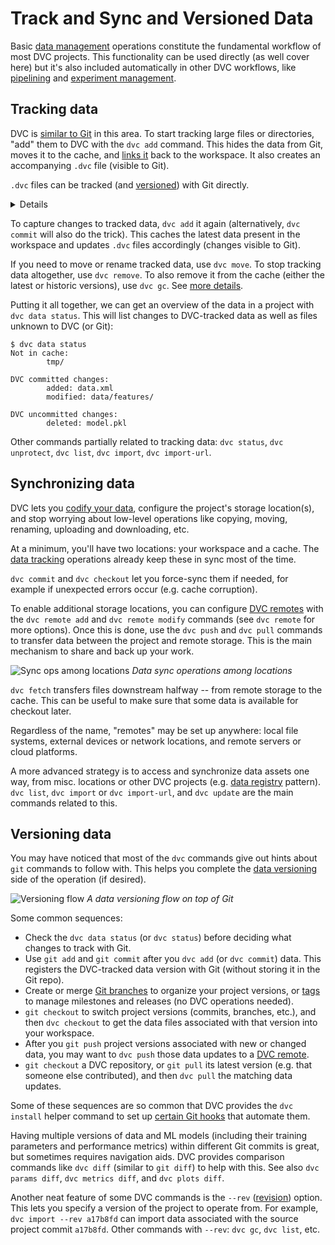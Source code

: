 # Track and Sync and Versioned Data

Basic [data management] operations constitute the fundamental workflow of most
<abbr>DVC projects</abbr>. This functionality can be used directly (as well
cover here) but it's also included automatically in other DVC workflows, like
[pipelining] and [experiment management].

[data management]: /doc/user-guide/data-management
[pipelining]: /doc/user-guide/pipelines
[experiment management]: /doc/user-guide/experiment-management

## Tracking data

DVC is [similar to Git] in this area. To start tracking large files or
directories, "add" them to DVC with the `dvc add` command. This hides the data
from Git, moves it to the <abbr>cache</abbr>, and [links it] back to the
<abbr>workspace</abbr>. It also creates an accompanying `.dvc` file (visible to
Git).

<admon type="info">

`.dvc` files can be tracked (and [versioned](#versioning-data)) with Git
directly.

</admon>

<details>

### Click to learn about _data codification_

<abbr>DVC projects</abbr> separate data from code by replacing large files, ML
models, etc. in your <abbr>workspace</abbr> with small [metafiles]; We call this
strategy _codification_ (of the data). The actual file contents are cached in an
independent data store and [linked] to your project.

![Code vs. data](/img/code-vs-data.png) _Separating code from data_

<admon type="info">

In order to [avoid duplicate content][linked], and to support [versioning
features][data versioning], files and directories are reorganized in the cache
into a [content-addressable structure].

</admon>

[metafiles]: /doc/user-guide/project-structure
[linked]: /doc/user-guide/data-management/large-dataset-optimization
[content-addressable structure]:
  /doc/user-guide/project-structure/internal-files#structure-of-the-cache-directory

</details>

To capture changes to tracked data, `dvc add` it again (alternatively,
`dvc commit` will also do the trick). This caches the latest data present in the
workspace and updates `.dvc` files accordingly (changes visible to Git).

If you need to move or rename tracked data, use `dvc move`. To stop tracking
data altogether, use `dvc remove`. To also remove it from the cache (either the
latest or historic versions), use `dvc gc`. See [more details].

Putting it all together, we can get an overview of the data in a project with
`dvc data status`. This will list changes to DVC-tracked data as well as files
unknown to DVC (or Git):

```cli
$ dvc data status
Not in cache:
        tmp/

DVC committed changes:
        added: data.xml
        modified: data/features/

DVC uncommitted changes:
        deleted: model.pkl
```

<admon type="tip">

Other commands partially related to tracking data: `dvc status`,
`dvc unprotect`, `dvc list`, `dvc import`, `dvc import-url`.

</admon>

[similar to git]:
  https://git-scm.com/book/en/v2/Git-Basics-Recording-Changes-to-the-Repository
[links it]: /doc/user-guide/data-management/large-dataset-optimization
[more details]: /doc/user-guide/how-to/stop-tracking-data

## Synchronizing data

DVC lets you [codify your data], configure the project's storage location(s),
and stop worrying about low-level operations like copying, moving, renaming,
uploading and downloading, etc.

At a minimum, you'll have two locations: your <abbr>workspace</abbr> and a
<abbr>cache</abbr>. The [data tracking](#tracking-data) operations already keep
these in sync most of the time.

<admon type="tip">

`dvc commit` and `dvc checkout` let you force-sync them if needed, for example
if unexpected errors occur (e.g. cache corruption).

</admon>

To enable additional storage locations, you can configure [DVC remotes] with the
`dvc remote add` and `dvc remote modify` commands (see `dvc remote` for more
options). Once this is done, use the `dvc push` and `dvc pull` commands to
transfer data between the project and remote storage. This is the main mechanism
to share and back up your work.

![Sync ops among locations](/img/sync-ops-locations.png) _Data sync operations
among locations_

<!--
<admon type="info">

DVC remotes are similar to Git remotes, but for <abbr>cached</abbr> assets. This
means that they use the same [directory
structure][content-addressable structure] as the data cache.

</admon>
-->

<admon type="tip">

`dvc fetch` transfers files downstream halfway -- from remote storage to the
<abbr>cache</abbr>. This can be useful to make sure that some data is available
for checkout later.

</admon>

<admon type="info">

Regardless of the name, "remotes" may be set up anywhere: local file systems,
external devices or network locations, and remote servers or cloud platforms.

</admon>

A more advanced strategy is to access and synchronize data assets one way, from
misc. locations or other DVC projects (e.g. [data registry] pattern).
`dvc list`, `dvc import` or `dvc import-url`, and `dvc update` are the main
commands related to this.

[codify your data]: /doc/use-cases/versioning-data-and-models
[protected]: /doc/command-reference/unprotect
[dvc remotes]: /doc/command-reference/remote
[data registry]: /doc/use-cases/data-registry

## Versioning data

You may have noticed that most of the `dvc` commands give out hints about `git`
commands to follow with. This helps you complete the [data versioning] side of
the operation (if desired).

![Versioning flow](/img/flow.png) _A data versioning flow on top of Git_

Some common sequences:

- Check the `dvc data status` (or `dvc status`) before deciding what changes to
  track with Git.
- Use `git add` and `git commit` after you `dvc add` (or `dvc commit`) data.
  This registers the DVC-tracked data version with Git (without storing it in
  the Git repo).
- Create or merge [Git branches] to organize your project versions, or [tags] to
  manage milestones and releases (no DVC operations needed).
- `git checkout` to switch project versions (commits, branches, etc.), and then
  `dvc checkout` to get the data files associated with that version into your
  workspace.
- After you `git push` project versions associated with new or changed data, you
  may want to `dvc push` those data updates to a [DVC remote][dvc remotes].
- `git checkout` a DVC repository, or `git pull` its latest version (e.g. that
  someone else contributed), and then `dvc pull` the matching data updates.

<admon type="tip">

Some of these sequences are so common that DVC provides the `dvc install` helper
command to set up [certain Git hooks] that automate them.

[certain git hooks]: /doc/command-reference/install#installed-git-hooks

</admon>

Having multiple versions of data and ML models (including their training
parameters and performance metrics) within different Git commits is great, but
sometimes requires navigation aids. DVC provides comparison commands like
`dvc diff` (similar to `git diff`) to help with this. See also
`dvc params diff`, `dvc metrics diff`, and `dvc plots diff`.

<admon type="tip">

Another neat feature of some DVC commands is the `--rev` ([revision]) option.
This lets you specify a version of the project to operate from. For example,
`dvc import --rev a17b8fd` can import data associated with the source project
commit `a17b8fd`. Other commands with `--rev`: `dvc gc`, `dvc list`, etc.

</admon>

[data versioning]: /doc/user-guide/data-management/data-versioning
[git branches]:
  https://git-scm.com/book/en/v2/Git-Branching-Basic-Branching-and-Merging
[tags]: https://git-scm.com/book/en/v2/Git-Basics-Tagging
[revision]: https://git-scm.com/docs/revisions
